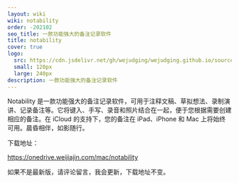 ```yaml
---
layout: wiki
wiki: notability
order: -202102
seo_title: 一款功能强大的备注记录软件
title: notability
cover: true
logo:
  src: https://cdn.jsdelivr.net/gh/wejudging/wejudging.github.io/source/images/项目图片/notability/notability.png
  small: 120px
  large: 240px
description: 一款功能强大的备注记录软件
---
```


Notability 是一款功能强大的备注记录软件，可用于注释文稿、草拟想法、录制演讲、记录备注等。它将键入、手写、录音和照片结合在一起，便于您根据需要创建相应的备注。在 iCloud 的支持下，您的备注在 iPad、iPhone 和 Mac 上将始终可用。晨昏相伴，如影随行。


下载地址：

https://onedrive.weijiajin.com/mac/notability


如果不是最新版，请评论留言，我会更新，下载地址不变。